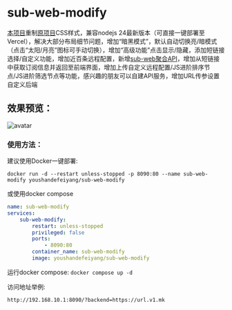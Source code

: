 # sub-web-modify
[本项目](https://suburl.v1.mk)重制[原项目](https://github.com/CareyWang/sub-web)CSS样式，兼容nodejs 24最新版本（可直接一键部署至Vercel），解决大部分布局细节问题，增加“暗黑模式”，默认自动切换亮/暗模式（点击“太阳/月亮”图标可手动切换），增加“高级功能”点击显示/隐藏，添加短链接选择/自定义功能，增加近百条远程配置，新增[sub-web聚合API](https://github.com/youshandefeiyang/sub-web-api)，增加从短链接中获取订阅信息并返回至前端界面，增加上传自定义远程配置/JS进阶排序节点/JS进阶筛选节点等功能，感兴趣的朋友可以自建API服务，增加URL传参设置自定义后端<br/>
## 效果预览：
![avatar](https://raw.githubusercontent.com/youshandefeiyang/webcdn/main/sub-web-modify.GIF)
### 使用方法：
建议使用Docker一键部署:
```
docker run -d --restart unless-stopped -p 8090:80 --name sub-web-modify youshandefeiyang/sub-web-modify
```
或使用docker compose
```yaml
name: sub-web-modify
services:
    sub-web-modify:
        restart: unless-stopped
        privileged: false
        ports:
            - 8090:80
        container_name: sub-web-modify
        image: youshandefeiyang/sub-web-modify
```
运行docker compose: `docker compose up -d`

访问地址举例:
```
http://192.168.10.1:8090/?backend=https://url.v1.mk
```

